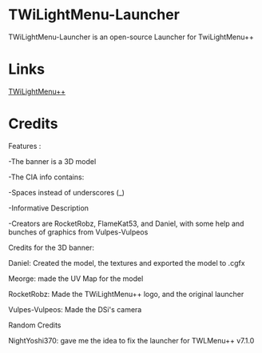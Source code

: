 # TWiLightMenu-Launcher
TWiLightMenu-Launcher is an open-source Launcher for TwiLightMenu++

# Links
[TWiLightMenu++](https://github.com/RocketRobz/TWiLightMenu)


# Credits

Features :

-The banner is a 3D model

-The CIA info contains:

-Spaces instead of underscores (_)

-Informative Description

-Creators are RocketRobz, FlameKat53, and Daniel, with some help and bunches of graphics from Vulpes-Vulpeos

Credits for the 3D banner:

Daniel: Created the model, the textures and exported the model to .cgfx

Meorge: made the UV Map for the model

RocketRobz: Made the TWiLightMenu++ logo, and the original launcher

Vulpes-Vulpeos: Made the DSi's camera

Random Credits

NightYoshi370: gave me the idea to fix the launcher for TWLMenu++ v7.1.0
